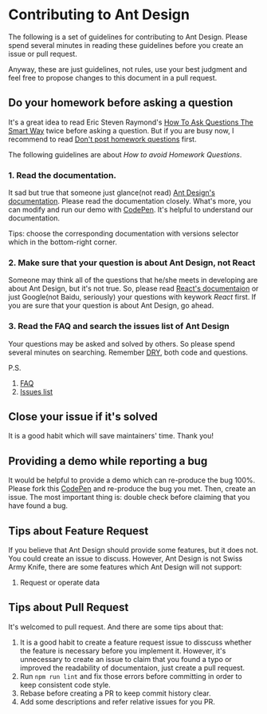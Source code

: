 # Contributing to Ant Design

The following is a set of guidelines for contributing to Ant Design. Please spend several minutes in reading these guidelines before you create an issue or pull request.

Anyway, these are just guidelines, not rules, use your best judgment and feel free to propose changes to this document in a pull request.


## Do your homework before asking a question

It's a great idea to read Eric Steven Raymond's [How To Ask Questions The Smart Way](http://www.catb.org/esr/faqs/smart-questions.html) twice before asking a question. But if you are busy now, I recommend to read [Don't post homework questions](http://www.catb.org/esr/faqs/smart-questions.html#homework) first.

The following guidelines are about *How to avoid Homework Questions*.

### 1. Read the documentation.

It sad but true that someone just glance(not read) [Ant Design's documentation](http://ant.design/). Please read the documentation closely. What's more, you can modify and run our demo with [CodePen](http://codepen.io/anon/pen/pgdXYp?editors=001). It's helpful to understand our documentation.

Tips: choose the corresponding documentation with versions selector which in the bottom-right corner.

### 2. Make sure that your question is about Ant Design, not React

Someone may think all of the questions that he/she meets in developing are about Ant Design, but it's not true. So, please read [React's documentaion](http://facebook.github.io/react/docs/getting-started.html) or just Google(not Baidu, seriously) your questions with keywork *React* first. If you are sure that your question is about Ant Design, go ahead.

### 3. Read the FAQ and search the issues list of Ant Design

Your questions may be asked and solved by others. So please spend several minutes on searching. Remember [DRY](https://en.wikipedia.org/wiki/Don%27t_repeat_yourself), both code and questions.

P.S.

1. [FAQ](https://github.com/ant-design/ant-design/wiki/FAQ)
1. [Issues list](https://github.com/ant-design/ant-design/issues)

## Close your issue if it's solved

It is a good habit which will save maintainers' time. Thank you!

## Providing a demo while reporting a bug

It would be helpful to provide a demo which can re-produce the bug 100%. Please fork this [CodePen](http://codepen.io/anon/pen/pgdXYp?editors=001) and re-produce the bug you met. Then, create an issue. The most important thing is: double check before claiming that you have found a bug.


## Tips about Feature Request

If you believe that Ant Design should provide some features, but it does not. You could create an issue to discuss. However, Ant Design is not Swiss Army Knife, there are some features which Ant Design will not support:

1. Request or operate data


## Tips about Pull Request

It's welcomed to pull request. And there are some tips about that:

1. It is a good habit to create a feature request issue to disscuss whether the feature is necessary before you implement it. However, it's unnecessary to create an issue to claim that you found a typo or improved the readability of documentaion, just create a pull request.
1. Run `npm run lint` and fix those errors before committing in order to keep consistent code style.
1. Rebase before creating a PR to keep commit history clear.
1. Add some descriptions and refer relative issues for you PR.
